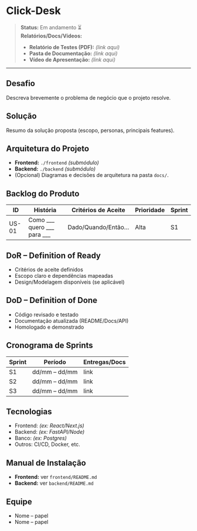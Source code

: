 # Click-Desk

> **Status:** Em andamento ⏳  
> **Relatórios/Docs/Vídeos:**  
> - **Relatório de Testes (PDF):** _(link aqui)_  
> - **Pasta de Documentação:** _(link aqui)_  
> - **Vídeo de Apresentação:** _(link aqui)_

---

## Desafio
Descreva brevemente o problema de negócio que o projeto resolve.

## Solução
Resumo da solução proposta (escopo, personas, principais features).

## Arquitetura do Projeto
- **Frontend:** `./frontend` _(submódulo)_  
- **Backend:** `./backend` _(submódulo)_  
- (Opcional) Diagramas e decisões de arquitetura na pasta `docs/`.

## Backlog do Produto
| ID | História | Critérios de Aceite | Prioridade | Sprint |
|----|----------|---------------------|------------|--------|
| US-01 | Como ___ quero ___ para ___ | Dado/Quando/Então… | Alta | S1 |

## DoR – Definition of Ready
- Critérios de aceite definidos  
- Escopo claro e dependências mapeadas  
- Design/Modelagem disponíveis (se aplicável)

## DoD – Definition of Done
- Código revisado e testado  
- Documentação atualizada (README/Docs/API)  
- Homologado e demonstrado

## Cronograma de Sprints
| Sprint | Período | Entregas/Docs |
|-------|---------|----------------|
| S1 | dd/mm – dd/mm | link |
| S2 | dd/mm – dd/mm | link |
| S3 | dd/mm – dd/mm | link |

## Tecnologias
- Frontend: _(ex: React/Next.js)_  
- Backend: _(ex: FastAPI/Node)_  
- Banco: _(ex: Postgres)_  
- Outros: CI/CD, Docker, etc.

## Manual de Instalação
- **Frontend:** ver `frontend/README.md`  
- **Backend:** ver `backend/README.md`  

## Equipe
- Nome – papel  
- Nome – papel
